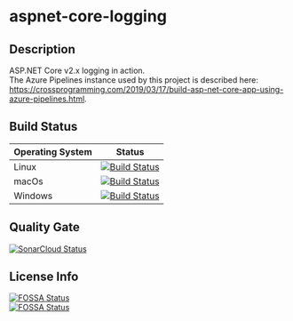 # aspnet-core-logging

## Description
ASP.NET Core v2.x logging in action.  
The Azure Pipelines instance used by this project is described here: https://crossprogramming.com/2019/03/17/build-asp-net-core-app-using-azure-pipelines.html. 

## Build Status
| Operating System | Status |
| ---------------- | ------------ |
| Linux            | [![Build Status](https://satrapu.visualstudio.com/aspnet-core-logging/_apis/build/status/build-any-commit?branchName=master&jobName=Build%20on%20Linux)](https://satrapu.visualstudio.com/aspnet-core-logging/_build/latest?definitionId=2&branchName=master) |
| macOs            | [![Build Status](https://satrapu.visualstudio.com/aspnet-core-logging/_apis/build/status/build-any-commit?branchName=master&jobName=Build%20on%20macOS)](https://satrapu.visualstudio.com/aspnet-core-logging/_build/latest?definitionId=2&branchName=master) |
| Windows          | [![Build Status](https://satrapu.visualstudio.com/aspnet-core-logging/_apis/build/status/build-any-commit?branchName=master&jobName=Build%20on%20Windows)](https://satrapu.visualstudio.com/aspnet-core-logging/_build/latest?definitionId=2&branchName=master) |

## Quality Gate
[![SonarCloud Status](https://sonarcloud.io/api/project_badges/measure?project=aspnet-core-logging&metric=alert_status)](https://sonarcloud.io/dashboard?id=aspnet-core-logging) 

## License Info
[![FOSSA Status](https://app.fossa.io/api/projects/git%2Bgithub.com%2Fsatrapu%2Faspnet-core-logging.svg?type=shield)](https://app.fossa.io/projects/git%2Bgithub.com%2Fsatrapu%2Faspnet-core-logging?ref=badge_shield)  
[![FOSSA Status](https://app.fossa.io/api/projects/git%2Bgithub.com%2Fsatrapu%2Faspnet-core-logging.svg?type=large)](https://app.fossa.io/projects/git%2Bgithub.com%2Fsatrapu%2Faspnet-core-logging?ref=badge_large)
